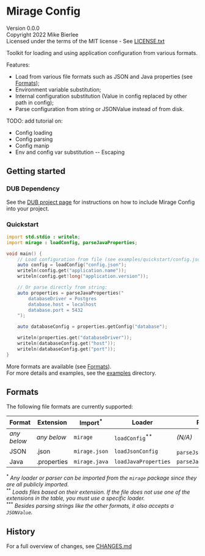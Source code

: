 # Mirage Config

Version 0.0.0  
Copyright 2022 Mike Bierlee  
Licensed under the terms of the MIT license - See [LICENSE.txt](LICENSE.txt)

Toolkit for loading and using application configuration from various formats.

Features:

- Load from various file formats such as JSON and Java properties (see [Formats](#formats));
- Environment variable substitution;
- Internal configuration substitution (Value in config replaced by other path in config);
- Parse configuration from string or JSONValue instead of from disk.

TODO: add tutorial on:

- Config loading
- Config parsing
- Config manip
- Env and config var substitution
  -- Escaping

## Getting started
### DUB Dependency
See the [DUB project page](https://code.dlang.org/packages/mirage-config) for instructions on how to include Mirage Config into your project.

### Quickstart
```d
import std.stdio : writeln;
import mirage : loadConfig, parseJavaProperties;

void main() {
    // Load configuration from file (see examples/quickstart/config.json):
    auto config = loadConfig("config.json");
    writeln(config.get("application.name"));
    writeln(config.get!long("application.version"));

    // Or parse directly from string:
    auto properties = parseJavaProperties("
        databaseDriver = Postgres
        database.host = localhost
        database.port = 5432
    ");

    auto databaseConfig = properties.getConfig("database");

    writeln(properties.get("databaseDriver"));
    writeln(databaseConfig.get("host"));
    writeln(databaseConfig.get("port"));
}
```

More formats are available (see [Formats](#formats)).  
For more details and examples, see the [examples](examples) directory.

## Formats
The following file formats are currently supported:

| Format      | Extension   | Import<sup>*</sup> | Loader                    | Parser                          | Factory                 |
|-------------|-------------|--------------------|---------------------------|---------------------------------|-------------------------|
| _any below_ | _any below_ | `mirage`           | `loadConfig`<sup>**</sup> | _(N/A)_                         |                         |
| JSON        | .json       | `mirage.json`      | `loadJsonConfig`          | `parseJsonConfig`<sup>***</sup> | `JsonConfigFactory`     |
| Java        | .properties | `mirage.java`      | `loadJavaProperties`      | `parseJavaProperties`           | `JavaPropertiesFactory` |

<sup>\*</sup> _Any loader or parser can be imported from the `mirage` package since they are all publicly imported._  
<sup>\*\*</sup> _Loads files based on their extension. If the file does not use one of the extensions in the table, you must use a specific loader._  
<sup>\*\*\*</sup> _Besides parsing strings like the other formats, it also accepts a `JSONValue`._

## History

For a full overview of changes, see [CHANGES.md](CHANGES.md)
